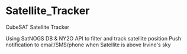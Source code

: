 # Satellite_Tracker
CubeSAT Satellite Tracker

Using SatNOGS DB & NY2O API to filter and track satellite position
Push notification to email/SMS/phone when Satellite is above Irvine's sky
